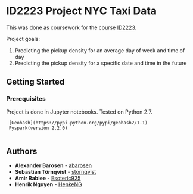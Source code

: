 # ID2223 Project NYC Taxi Data
This was done as coursework for the course [ID2223](https://www.kth.se/student/kurser/kurs/ID2223?l=en).

Project goals:
1. Predicting the pickup density for an average day of week and time of day
2. Predicting the pickup density for a specific date and time in the future

## Getting Started

### Prerequisites

Project is done in Jupyter notebooks. Tested on Python 2.7.
```
 [Geohash](https://pypi.python.org/pypi/geohash2/1.1)
 Pyspark(version 2.2.0)
 
```
## Authors
* **Alexander Barosen** - [abarosen](https://github.com/Abarosen)
* **Sebastian Törnqvist** - [stornqvist](https://github.com/stornqvist)
* **Amir Rabiee** - [Esoteric925](https://github.com/Esoteric925)
* **Henrik Nguyen** - [HenkeNG](https://github.com/HenkeNg)
